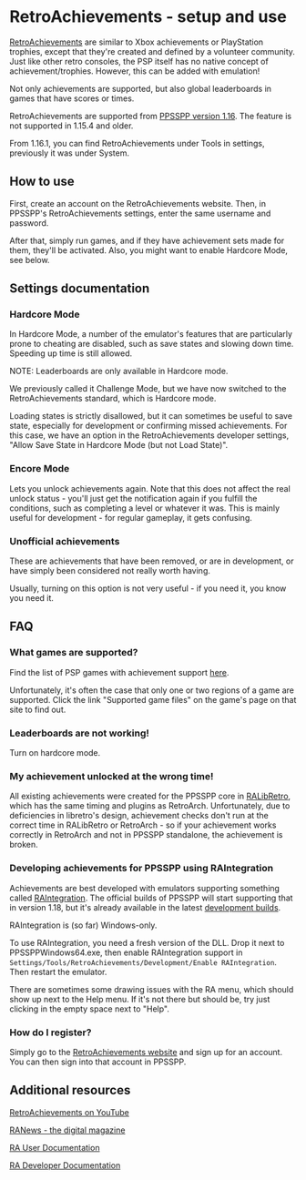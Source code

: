 # RetroAchievements - setup and use

[RetroAchievements](https://retroachievements.org/) are similar to Xbox achievements or PlayStation trophies, except that they're created and defined by a volunteer community. Just like other retro consoles, the PSP itself has no native concept of achievement/trophies. However, this can be added with emulation!

Not only achievements are supported, but also global leaderboards in games that have scores or times.

RetroAchievements are supported from [PPSSPP version 1.16](1-16-release-announcement). The feature is not supported in 1.15.4 and older.

From 1.16.1, you can find RetroAchievements under Tools in settings, previously it was under System.

## How to use

First, create an account on the RetroAchievements website. Then, in PPSSPP's RetroAchievements settings, enter the same username and password.

After that, simply run games, and if they have achievement sets made for them, they'll be activated. Also, you might want to enable Hardcore Mode, see below.

## Settings documentation

### Hardcore Mode

In Hardcore Mode, a number of the emulator's features that are particularly prone to cheating are disabled, such as save states and slowing down time. Speeding up time is still allowed.

NOTE: Leaderboards are only available in Hardcore mode.

We previously called it Challenge Mode, but we have now switched to the RetroAchievements standard, which is Hardcore mode.

Loading states is strictly disallowed, but it can sometimes be useful to save state, especially for development or confirming missed achievements. For this case, we have an option in the RetroAchievements developer settings, "Allow Save State in Hardcore Mode (but not Load State)".

### Encore Mode

Lets you unlock achievements again. Note that this does not affect the real unlock status - you'll just get the notification again if you fulfill the conditions, such as completing a level or whatever it was. This is mainly useful for development - for regular gameplay, it gets confusing.

### Unofficial achievements

These are achievements that have been removed, or are in development, or have simply been considered not really worth having.

Usually, turning on this option is not very useful - if you need it, you know you need it.

## FAQ

### What games are supported?

Find the list of PSP games with achievement support [here](https://retroachievements.org/gameList.php?c=41).

Unfortunately, it's often the case that only one or two regions of a game are supported. Click the link "Supported game files" on the game's page on that site to find out.

### Leaderboards are not working!

Turn on hardcore mode.

### My achievement unlocked at the wrong time!

All existing achievements were created for the PPSSPP core in [RALibRetro](https://github.com/RetroAchievements/RALibretro), which has the same timing and plugins as RetroArch. Unfortunately, due to deficiencies in libretro's design, achievement checks don't run at the correct time in RALibRetro or RetroArch - so if your achievement works correctly in RetroArch and not in PPSSPP standalone, the achievement is broken.

### Developing achievements for PPSSPP using RAIntegration

Achievements are best developed with emulators supporting something called [RAIntegration](https://github.com/RetroAchievements/RAIntegration). The official builds of PPSSPP will start supporting that in version 1.18, but it's already available in the latest [development builds](/devbuilds).

RAIntegration is (so far) Windows-only.

To use RAIntegration, you need a fresh version of the DLL. Drop it next to PPSSPPWindows64.exe, then enable RAIntegration support in `Settings/Tools/RetroAchievements/Development/Enable RAIntegration`. Then restart the emulator.

There are sometimes some drawing issues with the RA menu, which should show up next to the Help menu. If it's not there but should be, try just clicking in the empty space next to "Help".

### How do I register?

Simply go to the [RetroAchievements website](https://retroachievements.org/) and sign up for an account. You can then sign into that account in PPSSPP.

## Additional resources

[RetroAchievements on YouTube](https://www.youtube.com/@retrocheevos)

[RANews - the digital magazine](https://news.retroachievements.org/)

[RA User Documentation](https://docs.retroachievements.org/)

[RA Developer Documentation](https://docs.retroachievements.org/Developer-Docs/)
